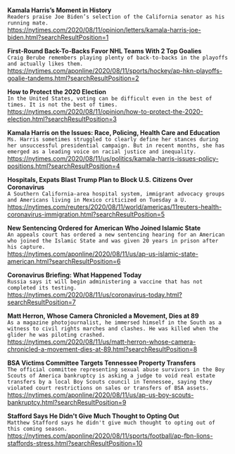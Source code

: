 **Kamala Harris’s Moment in History**\
`Readers praise Joe Biden’s selection of the California senator as his running mate.`\
https://nytimes.com/2020/08/11/opinion/letters/kamala-harris-joe-biden.html?searchResultPosition=1

**First-Round Back-To-Backs Favor NHL Teams With 2 Top Goalies**\
`Craig Berube remembers playing plenty of back-to-backs in the playoffs and actually likes them.`\
https://nytimes.com/aponline/2020/08/11/sports/hockey/ap-hkn-playoffs-goalie-tandems.html?searchResultPosition=2

**How to Protect the 2020 Election**\
`In the United States, voting can be difficult even in the best of times. It is not the best of times.`\
https://nytimes.com/2020/08/11/opinion/how-to-protect-the-2020-election.html?searchResultPosition=3

**Kamala Harris on the Issues: Race, Policing, Health Care and Education**\
`Ms. Harris sometimes struggled to clearly define her stances during her unsuccessful presidential campaign. But in recent months, she has emerged as a leading voice on racial justice and inequality.`\
https://nytimes.com/2020/08/11/us/politics/kamala-harris-issues-policy-positions.html?searchResultPosition=4

**Hospitals, Expats Blast Trump Plan to Block U.S. Citizens Over Coronavirus**\
`A Southern California-area hospital system, immigrant advocacy groups and Americans living in Mexico criticized on Tuesday a U.`\
https://nytimes.com/reuters/2020/08/11/world/americas/11reuters-health-coronavirus-immigration.html?searchResultPosition=5

**New Sentencing Ordered for American Who Joined Islamic State**\
`An appeals court has ordered a new sentencing hearing for an American who joined the Islamic State and was given 20 years in prison after his capture.`\
https://nytimes.com/aponline/2020/08/11/us/ap-us-islamic-state-american.html?searchResultPosition=6

**Coronavirus Briefing: What Happened Today**\
`Russia says it will begin administering a vaccine that has not completed its testing.`\
https://nytimes.com/2020/08/11/us/coronavirus-today.html?searchResultPosition=7

**Matt Herron, Whose Camera Chronicled a Movement, Dies at 89**\
`As a magazine photojournalist, he immersed himself in the South as a witness to civil rights marches and clashes. He was killed when the glider he was piloting crashed.`\
https://nytimes.com/2020/08/11/us/matt-herron-whose-camera-chronicled-a-movement-dies-at-89.html?searchResultPosition=8

**BSA Victims Committee Targets Tennessee Property Transfers**\
`The official committee representing sexual abuse survivors in the Boy Scouts of America bankruptcy is asking a judge to void real estate transfers by a local Boy Scouts council in Tennessee, saying they violated court restrictions on sales or transfers of BSA assets. `\
https://nytimes.com/aponline/2020/08/11/us/ap-us-boy-scouts-bankruptcy.html?searchResultPosition=9

**Stafford Says He Didn't Give Much Thought to Opting Out**\
`Matthew Stafford says he didn't give much thought to opting out of this coming season.`\
https://nytimes.com/aponline/2020/08/11/sports/football/ap-fbn-lions-staffords-stress.html?searchResultPosition=10

